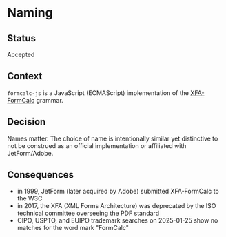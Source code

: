 # Naming

## Status

Accepted

## Context

`formcalc-js` is a JavaScript (ECMAScript) implementation of the [XFA-FormCalc](https://www.w3.org/1999/05/XFA/xfa-formcalc.html) grammar.

## Decision

Names matter. The choice of name is intentionally similar yet distinctive to not be construed as an official implementation or affiliated with JetForm/Adobe.

## Consequences

* in 1999, JetForm (later acquired by Adobe) submitted XFA-FormCalc to the W3C
* in 2017, the XFA (XML Forms Architecture) was deprecated by the ISO technical committee overseeing the PDF standard
* CIPO, USPTO, and EUIPO trademark searches on 2025-01-25 show no matches for the word mark "FormCalc"

